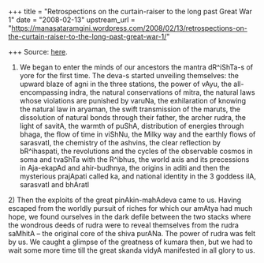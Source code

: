 +++
title = "Retrospections on the curtain-raiser to the long past Great War 1"
date = "2008-02-13"
upstream_url = "https://manasataramgini.wordpress.com/2008/02/13/retrospections-on-the-curtain-raiser-to-the-long-past-great-war-1/"

+++
Source: [here](https://manasataramgini.wordpress.com/2008/02/13/retrospections-on-the-curtain-raiser-to-the-long-past-great-war-1/).

 
1) We began to enter the minds of our ancestors the mantra dR^iShTa-s of yore for the first time. The deva-s started unveiling themselves: the upward blaze of agni in the three stations, the power of vAyu, the all-encompassing indra, the natural conservations of mitra, the natural laws whose violations are punished by varuNa, the exhilaration of knowing the natural law in aryaman, the swift transmission of the maruts, the dissolution of natural bonds through their father, the archer rudra, the light of savitA, the warmth of puShA, distribution of energies through bhaga, the flow of time in viShNu, the Milky way and the earthly flows of sarasvatI, the chemistry of the ashvins, the clear reflection by bR^ihaspati, the revolutions and the cycles of the observable cosmos in soma and tvaShTa with the R^ibhus, the world axis and its precessions in Aja-ekapAd and ahir-budhnya, the origins in aditi and then the mysterious prajApati called ka, and national identity in the 3 goddess ilA, sarasvatI and bhAratI

2\) Then the exploits of the great pinAkin-mahAdeva came to us. Having escaped from the worldly pursuit of riches for which our amAtya had much hope, we found ourselves in the dark defile between the two stacks where the wondrous deeds of rudra were to reveal themselves from the rudra saMhitA – the original core of the shiva purANa. The power of rudra was felt by us. We caught a glimpse of the greatness of kumara then, but we had to wait some more time till the great skanda vidyA manifested in all glory to us.

